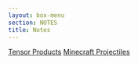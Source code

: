 ```yaml
---
layout: box-menu
section: NOTES
title: Notes
---
```


[Tensor Products](/notes/tensors.html)
[Minecraft Projectiles](/notes/minecraft-projectiles.html)

<!-- [Calculus](/notes/calculus)
[Complex Analysis](/notes/complex-analysis)
[Differential Equations](/notes/diff-eqns)
[Field Theory](/notes/field-theory)
[Functional Analysis](/notes/functional-analysis)
[Galois Theory](/notes/galois-theory)
[Group Theory](/notes/group-theory)
[Inequalities](/notes/inequalities)
[Linear Algebra](/notes/linear-algebra)
[Differential Geometry](/notes/diff-geom)
[Measure Theory](/notes/measure-theory)
[Metric Spaces](/notes/metric-spaces)
[Module Theory](/notes/module-theory)
[Ring Theory](/notes/ring-theory)
[Topology](/notes/topology) -->